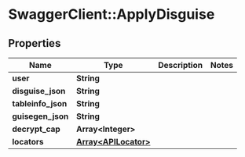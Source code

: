 # SwaggerClient::ApplyDisguise

## Properties
Name | Type | Description | Notes
------------ | ------------- | ------------- | -------------
**user** | **String** |  | 
**disguise_json** | **String** |  | 
**tableinfo_json** | **String** |  | 
**guisegen_json** | **String** |  | 
**decrypt_cap** | **Array&lt;Integer&gt;** |  | 
**locators** | [**Array&lt;APILocator&gt;**](APILocator.md) |  | 

